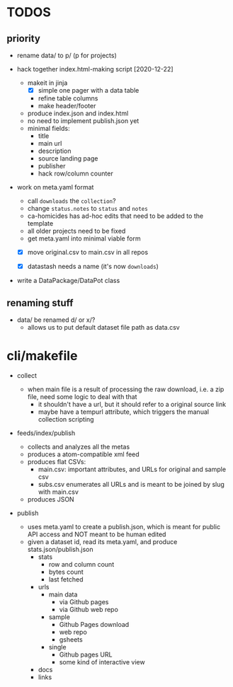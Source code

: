# TODOS

## priority

- rename data/ to p/ (p for projects)

- hack together index.html-making script [2020-12-22]
    - makeit in jinja
        - [x] simple one pager with a data table
        - refine table columns
        - make header/footer
    - produce index.json and index.html
    - no need to implement publish.json yet
    - minimal fields:
        - title
        - main url
        - description
        - source landing page
        - publisher
        - hack row/column counter



- work on meta.yaml format
    -   call `downloads` the `collection`?
    - change `status.notes` to `status` and `notes`
    - ca-homicides has ad-hoc edits that need to be added to the template
    - all older projects need to be fixed
    - get meta.yaml into minimal viable form
    - [x] move original.csv to main.csv in all repos
    - [x] datastash needs a name (it's now `downloads`)



- write a DataPackage/DataPot class

## renaming stuff

- data/ be renamed d/ or x/?
    - allows us to put default dataset file path as data.csv


# cli/makefile

- collect
    - when main file is a result of processing the raw download, i.e. a zip file, need
        some logic to deal with that
        - it shouldn't have a url, but it should refer to a original source link
        - maybe have a tempurl attribute, which triggers the manual collection scripting

- feeds/index/publish
    - collects and analyzes all the metas
    - produces a atom-compatible xml feed
    - produces flat CSVs:
        - main.csv: important attributes, and URLs for original and sample csv
        - subs.csv enumerates all URLs and is meant to be joined by slug with main.csv
    - produces JSON
-  publish
    - uses meta.yaml to create a publish.json, which is meant for public API access and NOT meant to be human edited
    - given a dataset id, read its meta.yaml, and produce stats.json/publish.json
        - stats
            - row and column count
            - bytes count
            - last fetched
        - urls
            - main data
                - via Github pages
                - via Github web repo
            - sample
                - Github Pages download
                - web repo
                - gsheets
            - single
                - Github pages URL
                - some kind of interactive view
        - docs
        - links

